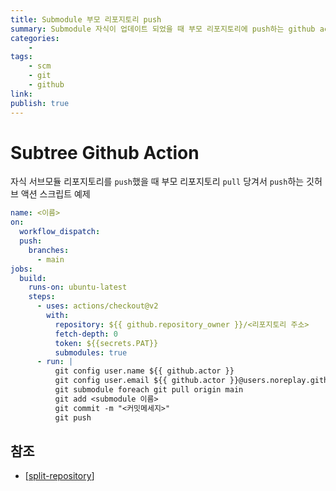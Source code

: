 ```yaml
---
title: Submodule 부모 리포지토리 push
summary: Submodule 자식이 업데이트 되었을 때 부모 리포지토리에 push하는 github action
categories:
    - 
tags:
    - scm
    - git
    - github
link: 
publish: true
---
```


# Subtree Github Action

자식 서브모듈 리포지토리를 `push`했을 때 부모 리포지토리 `pull` 당겨서 `push`하는 깃허브 액션 스크립트 예제

```yaml
name: <이름>
on:
  workflow_dispatch:
  push:
    branches:
      - main
jobs:
  build:
    runs-on: ubuntu-latest
    steps:
      - uses: actions/checkout@v2
        with:
          repository: ${{ github.repository_owner }}/<리포지토리 주소>
          fetch-depth: 0
          token: ${{secrets.PAT}}
          submodules: true
      - run: |
          git config user.name ${{ github.actor }}
          git config user.email ${{ github.actor }}@users.noreplay.github.com
          git submodule foreach git pull origin main
          git add <submodule 이름>
          git commit -m "<커밋메세지>"
          git push
```

## 참조

- [[split-repository]]

[//begin]: # "Autogenerated link references for markdown compatibility"
[split-repository]: ../split-repository.md "리포지토리 분리"
[//end]: # "Autogenerated link references"